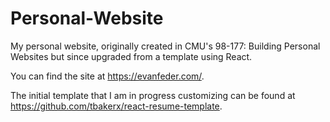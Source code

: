 # Personal-Website

My personal website, originally created in CMU's 98-177: Building Personal Websites but since upgraded from a template using React.

You can find the site at https://evanfeder.com/.

The initial template that I am in progress customizing can be found at https://github.com/tbakerx/react-resume-template.
